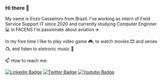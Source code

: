 ### Hi there 🧐

My name is Enzo Cassemiro from Brazil. I've working as intern of Field Service Support IT since 2020 and currently studying Computer Enginner 💻 in FACENS 
I'm passionate about aviation ✈️ 

In my free time I like to play video game 🎮, to watch movies 🎞️ and series 📺, and listen to eletronic music 🎵

📫 How to reach me:

[![Linkedin Badge](https://img.shields.io/badge/-LinkedIn-blue?style=flat-square&logo=Linkedin&logoColor=white&link=https://www.linkedin.com/in/enzocassemiro)](https://www.linkedin.com/in/enzocassemiro)
[![Twitter Badge](https://img.shields.io/badge/-Twitter-1ca0f1?style=flat-square&labelColor=1ca0f1&logo=twitter&logoColor=white&link=https://twitter.com/EnzoCassemiro)](https://twitter.com/EnzoCassemiro)
[![Youtube Badge](https://img.shields.io/badge/-Youtube-FF0000?style=flat-square&labelColor=FF0000&logo=youtube&logoColor=white&link=https://www.youtube.com/channel/UCfaAA68FDYQp7ztjw_qPZQw)](https://www.youtube.com/channel/UCfaAA68FDYQp7ztjw_qPZQw)


<!--
**enzocassemiro/enzocassemiro** is a ✨ _special_ ✨ repository because its `README.md` (this file) appears on your GitHub profile.

Here are some ideas to get you started:

- 🔭 I’m currently working on ...
- 🌱 I’m currently learning ...
- 👯 I’m looking to collaborate on ...
- 🤔 I’m looking for help with ...
- 💬 Ask me about ...
- 📫 How to reach me: ...
- 😄 Pronouns: ...
- ⚡ Fun fact: ...
-->
